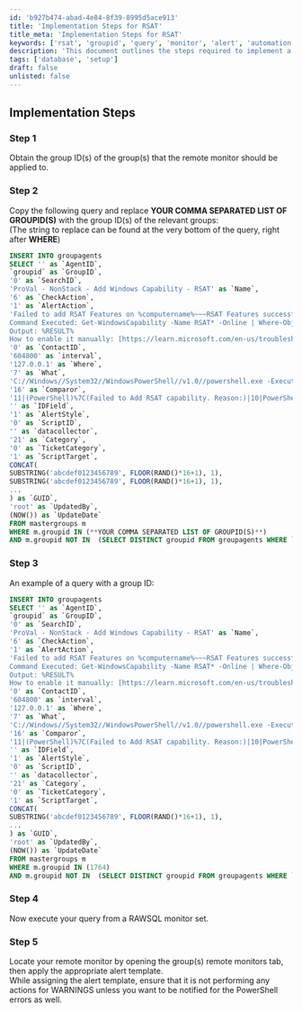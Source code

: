 ```yaml
---
id: 'b927b474-abad-4e84-8f39-8995d5ace913'
title: 'Implementation Steps for RSAT'
title_meta: 'Implementation Steps for RSAT'
keywords: ['rsat', 'groupid', 'query', 'monitor', 'alert', 'automation']
description: 'This document outlines the steps required to implement a remote monitor for Remote Server Administration Tools (RSAT) using SQL queries. It details how to obtain group IDs, modify the SQL query, execute it, and apply the appropriate alert template in ConnectWise Automate.'
tags: ['database', 'setup']
draft: false
unlisted: false
---
```


## Implementation Steps

### Step 1
Obtain the group ID(s) of the group(s) that the remote monitor should be applied to.

### Step 2
Copy the following query and replace **YOUR COMMA SEPARATED LIST OF GROUPID(S)** with the group ID(s) of the relevant groups:  
(The string to replace can be found at the very bottom of the query, right after **WHERE**)

```sql
INSERT INTO groupagents 
SELECT '' as `AgentID`,
`groupid` as `GroupID`,
'0' as `SearchID`,
'ProVal - NonStack - Add Windows Capability - RSAT' as `Name`,
'6' as `CheckAction`,
'1' as `AlertAction`,
'Failed to add RSAT Features on %computername%~~~RSAT Features successfully added!!!Failed to add RSAT Features on %computername%~~~Remote Server Administration Tools Features are not enabled on the %ComputerName%. Automate attempted to enable it but failed. 
Command Executed: Get-WindowsCapability -Name RSAT* -Online | Where-Object{$_.State -eq 'NotPresent'} | Add-WindowsCapability -Online
Output: %RESULT%
How to enable it manually: [https://learn.microsoft.com/en-us/troubleshoot/windows-server/system-management-components/remote-server-administration-tools](https://learn.microsoft.com/en-us/troubleshoot/windows-server/system-management-components/remote-server-administration-tools)' as `AlertMessage`,
'0' as `ContactID`,
'604800' as `interval`,
'127.0.0.1' as `Where`,
'7' as `What`,
'C://Windows//System32//WindowsPowerShell//v1.0//powershell.exe -ExecutionPolicy Bypass -Command \"if((Get-CimInstance -ClassName Cim_computersystem).partofdomain -and (Get-WindowsCapability -Name RSAT* -Online | Where-Object{$_.State -eq 'NotPresent'})) {try {Get-WindowsCapability -Name RSAT* -Online | Where-Object{$_.State -eq 'NotPresent'} | Add-WindowsCapability -Online -Erroraction Stop} catch { return \"Failed to Add RSAT capability. Reason: $($Error[0].Exception.Message)\"}}\"' as `DataOut`,
'16' as `Comparor`,
'11|(PowerShell)%7C(Failed to Add RSAT capability. Reason:)|10|PowerShell|10|Failed to Add RSAT capability. Reason:' as `DataIn`,
'' as `IDField`,
'1' as `AlertStyle`,
'0' as `ScriptID`,
'' as `datacollector`,
'21' as `Category`,
'0' as `TicketCategory`,
'1' as `ScriptTarget`,
CONCAT(
SUBSTRING('abcdef0123456789', FLOOR(RAND()*16+1), 1),
SUBSTRING('abcdef0123456789', FLOOR(RAND()*16+1), 1),
...
) as `GUID`,
'root' as `UpdatedBy`,
(NOW()) as `UpdateDate`
FROM mastergroups m
WHERE m.groupid IN (**YOUR COMMA SEPARATED LIST OF GROUPID(S)**)
AND m.groupid NOT IN  (SELECT DISTINCT groupid FROM groupagents WHERE `Name` = 'ProVal - NonStack - Add Windows Capability - RSAT')
```

### Step 3
An example of a query with a group ID:

```sql
INSERT INTO groupagents 
SELECT '' as `AgentID`,
`groupid` as `GroupID`,
'0' as `SearchID`,
'ProVal - NonStack - Add Windows Capability - RSAT' as `Name`,
'6' as `CheckAction`,
'1' as `AlertAction`,
'Failed to add RSAT Features on %computername%~~~RSAT Features successfully added!!!Failed to add RSAT Features on %computername%~~~Remote Server Administration Tools Features are not enabled on the %ComputerName%. Automate attempted to enable it but failed. 
Command Executed: Get-WindowsCapability -Name RSAT* -Online | Where-Object{$_.State -eq 'NotPresent'} | Add-WindowsCapability -Online
Output: %RESULT%
How to enable it manually: [https://learn.microsoft.com/en-us/troubleshoot/windows-server/system-management-components/remote-server-administration-tools](https://learn.microsoft.com/en-us/troubleshoot/windows-server/system-management-components/remote-server-administration-tools)' as `AlertMessage`,
'0' as `ContactID`,
'604800' as `interval`,
'127.0.0.1' as `Where`,
'7' as `What`,
'C://Windows//System32//WindowsPowerShell//v1.0//powershell.exe -ExecutionPolicy Bypass -Command \"if((Get-CimInstance -ClassName Cim_computersystem).partofdomain -and (Get-WindowsCapability -Name RSAT* -Online | Where-Object{$_.State -eq 'NotPresent'})) {try {Get-WindowsCapability -Name RSAT* -Online | Where-Object{$_.State -eq 'NotPresent'} | Add-WindowsCapability -Online -Erroraction Stop} catch { return \"Failed to Add RSAT capability. Reason: $($Error[0].Exception.Message)\"}}\"' as `DataOut`,
'16' as `Comparor`,
'11|(PowerShell)%7C(Failed to Add RSAT capability. Reason:)|10|PowerShell|10|Failed to Add RSAT capability. Reason:' as `DataIn`,
'' as `IDField`,
'1' as `AlertStyle`,
'0' as `ScriptID`,
'' as `datacollector`,
'21' as `Category`,
'0' as `TicketCategory`,
'1' as `ScriptTarget`,
CONCAT(
SUBSTRING('abcdef0123456789', FLOOR(RAND()*16+1), 1),
...
) as `GUID`,
'root' as `UpdatedBy`,
(NOW()) as `UpdateDate`
FROM mastergroups m
WHERE m.groupid IN (1764)
AND m.groupid NOT IN  (SELECT DISTINCT groupid FROM groupagents WHERE `Name` = 'ProVal - NonStack - Add Windows Capability - RSAT')
```

### Step 4
Now execute your query from a RAWSQL monitor set.

### Step 5
Locate your remote monitor by opening the group(s) remote monitors tab, then apply the appropriate alert template.  
While assigning the alert template, ensure that it is not performing any actions for WARNINGS unless you want to be notified for the PowerShell errors as well.

